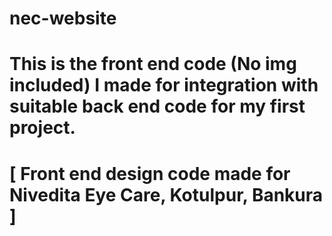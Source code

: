 # nec-website
# This is the front end code (No img included) I made for integration with suitable back end code for my first project.
# [ Front end design code made for Nivedita Eye Care, Kotulpur, Bankura ]
